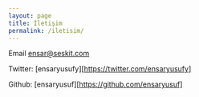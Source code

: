 ```yaml
---
layout: page
title: İletişim
permalink: /iletisim/
---
```


Email
ensar@seskit.com

Twitter:
[ensaryusufy][https://twitter.com/ensaryusufy]


Github:
[ensaryusuf][https://github.com/ensaryusuf]



